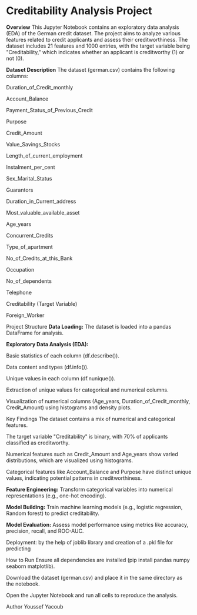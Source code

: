 # Creditability Analysis Project
**Overview**
This Jupyter Notebook contains an exploratory data analysis (EDA) of the German credit dataset. The project aims to analyze various features related to credit applicants and assess their creditworthiness. The dataset includes 21 features and 1000 entries, with the target variable being "Creditability," which indicates whether an applicant is creditworthy (1) or not (0).

**Dataset Description**
The dataset (german.csv) contains the following columns:

Duration_of_Credit_monthly

Account_Balance

Payment_Status_of_Previous_Credit

Purpose

Credit_Amount

Value_Savings_Stocks

Length_of_current_employment

Instalment_per_cent

Sex_Marital_Status

Guarantors

Duration_in_Current_address

Most_valuable_available_asset

Age_years

Concurrent_Credits

Type_of_apartment

No_of_Credits_at_this_Bank

Occupation

No_of_dependents

Telephone

Creditability (Target Variable)

Foreign_Worker

Project Structure
**Data Loading:** The dataset is loaded into a pandas DataFrame for analysis.

**Exploratory Data Analysis (EDA):**

Basic statistics of each column (df.describe()).

Data content and types (df.info()).

Unique values in each column (df.nunique()).

Extraction of unique values for categorical and numerical columns.

Visualization of numerical columns (Age_years, Duration_of_Credit_monthly, Credit_Amount) using histograms and density plots.

Key Findings
The dataset contains a mix of numerical and categorical features.

The target variable "Creditability" is binary, with 70% of applicants classified as creditworthy.

Numerical features such as Credit_Amount and Age_years show varied distributions, which are visualized using histograms.

Categorical features like Account_Balance and Purpose have distinct unique values, indicating potential patterns in creditworthiness.

**Feature Engineering:** Transform categorical variables into numerical representations (e.g., one-hot encoding).

**Model Building:** Train machine learning models (e.g., logistic regression, Random forest) to predict creditability.

**Model Evaluation:** Assess model performance using metrics like accuracy, precision, recall, and ROC-AUC.

Deployment: by the help of joblib library and creation of a .pkl file for predicting

How to Run
Ensure all dependencies are installed (pip install pandas numpy seaborn matplotlib).

Download the dataset (german.csv) and place it in the same directory as the notebook.

Open the Jupyter Notebook and run all cells to reproduce the analysis.

Author
Youssef Yacoub
